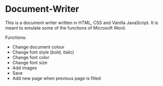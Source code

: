 # Document-Writer
This is a document writer written in HTML, CSS and Vanilla JavaScript. It is meant to emulate some of the functions of Microsoft Word.

Functions:
* Change document colour
* Change font style (bold, italic)
* Change font color
* Change font size
* Add images
* Save
* Add new page when previous page is filled

